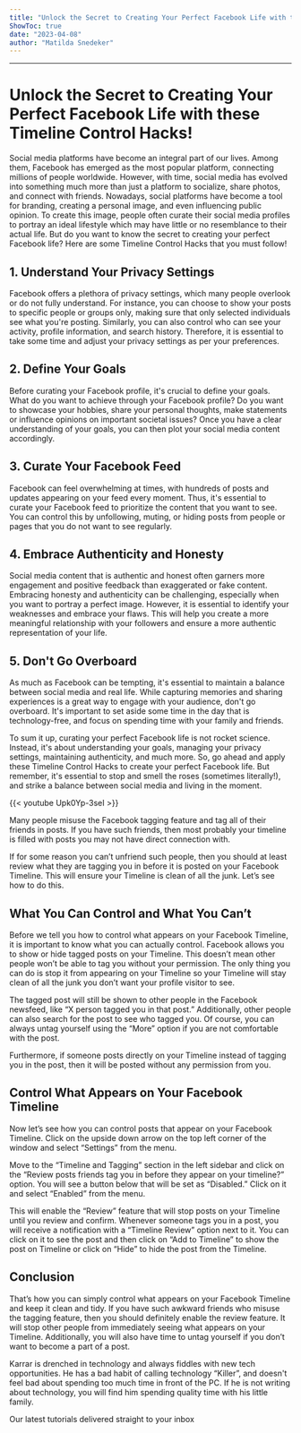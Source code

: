 ```yaml
---
title: "Unlock the Secret to Creating Your Perfect Facebook Life with these Timeline Control Hacks!"
ShowToc: true 
date: "2023-04-08"
author: "Matilda Snedeker"
---
```

*****
# Unlock the Secret to Creating Your Perfect Facebook Life with these Timeline Control Hacks!

Social media platforms have become an integral part of our lives. Among them, Facebook has emerged as the most popular platform, connecting millions of people worldwide. However, with time, social media has evolved into something much more than just a platform to socialize, share photos, and connect with friends. Nowadays, social platforms have become a tool for branding, creating a personal image, and even influencing public opinion. To create this image, people often curate their social media profiles to portray an ideal lifestyle which may have little or no resemblance to their actual life. But do you want to know the secret to creating your perfect Facebook life? Here are some Timeline Control Hacks that you must follow!

## 1. Understand Your Privacy Settings

Facebook offers a plethora of privacy settings, which many people overlook or do not fully understand. For instance, you can choose to show your posts to specific people or groups only, making sure that only selected individuals see what you're posting. Similarly, you can also control who can see your activity, profile information, and search history. Therefore, it is essential to take some time and adjust your privacy settings as per your preferences.

## 2. Define Your Goals

Before curating your Facebook profile, it's crucial to define your goals. What do you want to achieve through your Facebook profile? Do you want to showcase your hobbies, share your personal thoughts, make statements or influence opinions on important societal issues? Once you have a clear understanding of your goals, you can then plot your social media content accordingly.

## 3. Curate Your Facebook Feed

Facebook can feel overwhelming at times, with hundreds of posts and updates appearing on your feed every moment. Thus, it's essential to curate your Facebook feed to prioritize the content that you want to see. You can control this by unfollowing, muting, or hiding posts from people or pages that you do not want to see regularly.

## 4. Embrace Authenticity and Honesty

Social media content that is authentic and honest often garners more engagement and positive feedback than exaggerated or fake content. Embracing honesty and authenticity can be challenging, especially when you want to portray a perfect image. However, it is essential to identify your weaknesses and embrace your flaws. This will help you create a more meaningful relationship with your followers and ensure a more authentic representation of your life.

## 5. Don't Go Overboard

As much as Facebook can be tempting, it's essential to maintain a balance between social media and real life. While capturing memories and sharing experiences is a great way to engage with your audience, don't go overboard. It's important to set aside some time in the day that is technology-free, and focus on spending time with your family and friends.

To sum it up, curating your perfect Facebook life is not rocket science. Instead, it's about understanding your goals, managing your privacy settings, maintaining authenticity, and much more. So, go ahead and apply these Timeline Control Hacks to create your perfect Facebook life. But remember, it's essential to stop and smell the roses (sometimes literally!), and strike a balance between social media and living in the moment.

{{< youtube Upk0Yp-3seI >}} 



Many people misuse the Facebook tagging feature and tag all of their friends in posts. If you have such friends, then most probably your timeline is filled with posts you may not have direct connection with.
 
If for some reason you can’t unfriend such people, then you should at least review what they are tagging you in before it is posted on your Facebook Timeline. This will ensure your Timeline is clean of all the junk. Let’s see how to do this.
 
## What You Can Control and What You Can’t
 
Before we tell you how to control what appears on your Facebook Timeline, it is important to know what you can actually control. Facebook allows you to show or hide tagged posts on your Timeline. This doesn’t mean other people won’t be able to tag you without your permission. The only thing you can do is stop it from appearing on your Timeline so your Timeline will stay clean of all the junk you don’t want your profile visitor to see.
 
The tagged post will still be shown to other people in the Facebook newsfeed, like “X person tagged you in that post.” Additionally, other people can also search for the post to see who tagged you. Of course, you can always untag yourself using the “More” option if you are not comfortable with the post.
 
Furthermore, if someone posts directly on your Timeline instead of tagging you in the post, then it will be posted without any permission from you.
 
## Control What Appears on Your Facebook Timeline
 
Now let’s see how you can control posts that appear on your Facebook Timeline. Click on the upside down arrow on the top left corner of the window and select “Settings” from the menu.
 

 
Move to the “Timeline and Tagging” section in the left sidebar and click on the “Review posts friends tag you in before they appear on your timeline?” option. You will see a button below that will be set as “Disabled.” Click on it and select “Enabled” from the menu.
 
 
 
This will enable the “Review” feature that will stop posts on your Timeline until you review and confirm. Whenever someone tags you in a post, you will receive a notification with a “Timeline Review” option next to it. You can click on it to see the post and then click on “Add to Timeline” to show the post on Timeline or click on “Hide” to hide the post from the Timeline.
 
## Conclusion
 
That’s how you can simply control what appears on your Facebook Timeline and keep it clean and tidy. If you have such awkward friends who misuse the tagging feature, then you should definitely enable the review feature. It will stop other people from immediately seeing what appears on your Timeline. Additionally, you will also have time to untag yourself if you don’t want to become a part of a post.
 
Karrar is drenched in technology and always fiddles with new tech opportunities. He has a bad habit of calling technology “Killer”, and doesn't feel bad about spending too much time in front of the PC. If he is not writing about technology, you will find him spending quality time with his little family.
 
Our latest tutorials delivered straight to your inbox




